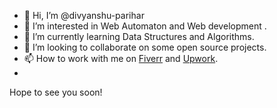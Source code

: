 - 👋 Hi, I’m @divyanshu-parihar
- 👀 I’m interested in Web Automaton and Web development .
- 🌱 I’m currently learning Data Structures and Algorithms.
- 💞️ I’m looking to collaborate on some open source projects.
- 📫 How to work with me on [Fiverr](https://www.fiverr.com/creativemind111) and [Upwork](https://www.upwork.com/freelancers/~017345a6de85fb163d).
- 

Hope to see you soon!
